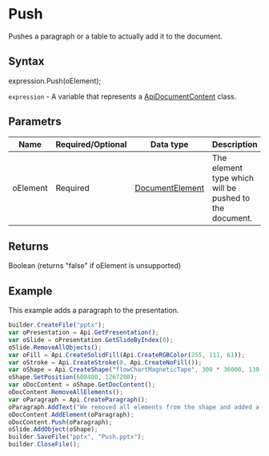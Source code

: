 # Push

Pushes a paragraph or a table to actually add it to the document.

## Syntax

expression.Push(oElement);

`expression` - A variable that represents a [ApiDocumentContent](../ApiDocumentContent.md) class.

## Parametrs

| **Name** | **Required/Optional** | **Data type** | **Description** |
| ------------- | ------------- | ------------- | ------------- |
| oElement | Required | [DocumentElement](../../../Enumerations/DocumentElement.md) | The element type which will be pushed to the document. |

## Returns

Boolean (returns "false" if oElement is unsupported)

## Example

This example adds a paragraph to the presentation.

```javascript
builder.CreateFile("pptx");
var oPresentation = Api.GetPresentation();
var oSlide = oPresentation.GetSlideByIndex(0);
oSlide.RemoveAllObjects();
var oFill = Api.CreateSolidFill(Api.CreateRGBColor(255, 111, 61));
var oStroke = Api.CreateStroke(0, Api.CreateNoFill());
var oShape = Api.CreateShape("flowChartMagneticTape", 300 * 36000, 130 * 36000, oFill, oStroke);
oShape.SetPosition(608400, 1267200);
var oDocContent = oShape.GetDocContent();
oDocContent.RemoveAllElements();
var oParagraph = Api.CreateParagraph();
oParagraph.AddText("We removed all elements from the shape and added a new paragraph inside it.");
oDocContent.AddElement(oParagraph);
oDocContent.Push(oParagraph);
oSlide.AddObject(oShape);
builder.SaveFile("pptx", "Push.pptx");
builder.CloseFile();
```